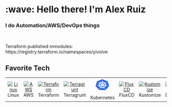 <h1 align="left" id="macropower-title">:wave: Hello there! I'm Alex Ruiz</h1>
<h3 align="left">I do Automation/AWS/DevOps things</h3>

<br>

<p>Terraform published mmodules: https://registry.terraform.io/namespaces/yivolve</p>

<h2 align="left" id="macropower-tech">Favorite Tech</h2>

<table>
  <tr>
    <td align="center" width="96">
      <a href="#macropower-tech">
        <img src="https://static-00.iconduck.com/assets.00/linux-icon-2048x2048-sy06t4un.png" width="48" height="48" alt="Linux" />
      </a>
      <br>Linux
    </td>
    <td align="center" width="96">
      <a href="#macropower-tech">
        <img src="https://www.svgrepo.com/show/353443/aws.svg" width="48" height="48" alt="AWS" />
      </a>
      <br>AWS
    </td>
    <td align="center" width="96">
      <a href="#macropower-tech">
        <img src="https://static-00.iconduck.com/assets.00/file-type-terraform-icon-455x512-csyun60o.png" width="48" height="48" alt="Terraform" />
      </a>
      <br>Terraform
    </td>
    <td align="center" width="96">
      <a href="#macropower-tech">
        <img src="https://global.discourse-cdn.com/standard11/uploads/gruntwork/original/1X/451c24614aece67849fd62d0432d77ecd00735c6.png" width="48" height="48" alt="Terragrunt" />
      </a>
      <br>Terragrunt
    </td>
    <td align="center" width="96">
      <a href="#macropower-tech" >
        <img src="https://raw.githubusercontent.com/cncf/artwork/master/projects/kubernetes/icon/color/kubernetes-icon-color.svg" width="48" height="48" alt="Kubernetes" />
      </a>
      <br>Kubernetes
    </td>
     <td align="center" width="96">
      <a href="#macropower-tech" >
        <img src="https://avatars.githubusercontent.com/u/52158677" width="48" height="48" alt="FluxCD" />
      </a>
      <br>FluxCD
    </td>
    </td>
     <td align="center" width="96">
      <a href="#macropower-tech" >
        <img src="https://w7.pngwing.com/pngs/450/608/png-transparent-kustomize-logo-thumbnail-tech-companies-thumbnail.png" width="48" height="48" alt="Kustomize" />
      </a>
      <br>Kustomize
    </td>
    <td align="center" width="96"> 
      <a href="#macropower-tech" >
        <img src="https://icon-library.com/images/docker-icon/docker-icon-2.jpg" width="48" height="48" alt="Docker" />
      </a>
      <br>Docker
    </td>
    <td align="center" width="96">
      <a href="#macropower-tech">
        <img src="https://static-00.iconduck.com/assets.00/golang-icon-1594x2048-0xixr8zr.png" width="48" height="48" alt="Golang" />
      </a>
      <br>Go
    </td>
    <td align="center" width="96">
      <a href="#macropower-tech">
        <img src="https://banner2.cleanpng.com/20180417/zkw/kisspng-python-computer-icons-tutorial-computer-programmin-social-icons-5ad5ccbb30c4a8.2707803315239610191998.jpg" width="48" height="48" alt="Python" />
      </a>
      <br>Python
    </td>
    
  </tr>
</table>

